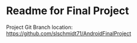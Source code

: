 Readme for Final Project
================

Project Git Branch location: https://github.com/slschmidt71/AndroidFinalProject

